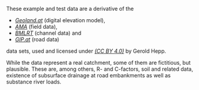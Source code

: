 These example and test data are a derivative of the

* _[Geoland.at](https://www.data.gv.at/katalog/dataset/d88a1246-9684-480b-a480-ff63286b35b7)_ (digital elevation model),
* _[AMA](https://www.data.gv.at/katalog/dataset/35e36014-ec69-439b-8629-389f52ffaa92)_ (field data),
* _[BMLRT](https://www.data.gv.at/katalog/dataset/c2287ccb-f44c-48cd-bf7c-ac107b771246)_ (channel data) and
* _[GIP.at](https://www.data.gv.at/katalog/dataset/3fefc838-791d-4dde-975b-a4131a54e7c5)_ (road data)

data sets, used and licensed under _[(CC BY 4.0)](https://creativecommons.org/licenses/by/4.0)_ by Gerold Hepp.

While the data represent a real catchment, some of them are fictitious, but plausible. These are, among others, R- and C-factors, soil and related data, existence of subsurface drainage at road embankments as well as substance river loads.
